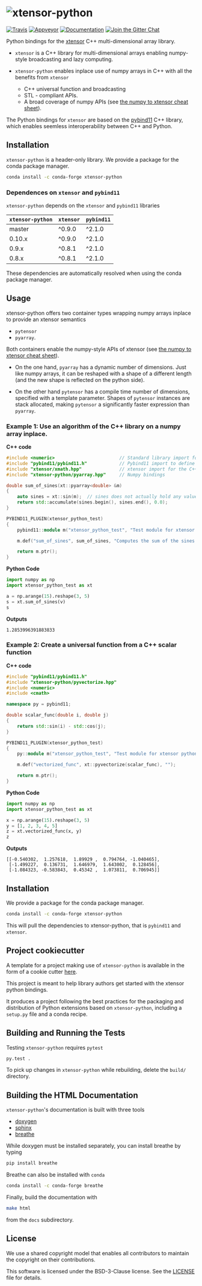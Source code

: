 # ![xtensor-python](http://quantstack.net/assets/images/xtensor-python.svg)

[![Travis](https://travis-ci.org/QuantStack/xtensor-python.svg?branch=master)](https://travis-ci.org/QuantStack/xtensor-python)
[![Appveyor](https://ci.appveyor.com/api/projects/status/qx61nsg4ebxnj8s9?svg=true)](https://ci.appveyor.com/project/QuantStack/xtensor-python)
[![Documentation](http://readthedocs.org/projects/xtensor-python/badge/?version=latest)](https://xtensor-python.readthedocs.io/en/latest/?badge=latest)
[![Join the Gitter Chat](https://badges.gitter.im/Join%20Chat.svg)](https://gitter.im/QuantStack/Lobby?utm_source=badge&utm_medium=badge&utm_campaign=pr-badge&utm_content=badge)

Python bindings for the [xtensor](https://github.com/QuantStack/xtensor) C++ multi-dimensional array library.

 - `xtensor` is a C++ library for multi-dimensional arrays enabling numpy-style broadcasting and lazy computing.
 - `xtensor-python` enables inplace use of numpy arrays in C++ with all the benefits from `xtensor`

     - C++ universal function and broadcasting 
     - STL - compliant APIs.
     - A broad coverage of numpy APIs (see [the numpy to xtensor cheat sheet](http://xtensor.readthedocs.io/en/latest/numpy.html)).

The Python bindings for `xtensor` are based on the [pybind11](https://github.com/pybind/pybind11/) C++ library, which enables seemless interoperability between C++ and Python.

## Installation

`xtensor-python` is a header-only library. We provide a package for the conda package manager.

```bash
conda install -c conda-forge xtensor-python
```

### Dependences on `xtensor` and `pybind11`

`xtensor-python` depends on the `xtensor` and `pybind11` libraries

| `xtensor-python`  | `xtensor`  |  `pybind11` |
|-------------------|------------|-------------|
| master            |  ^0.9.0    | ^2.1.0      |
| 0.10.x            |  ^0.9.0    | ^2.1.0      |
| 0.9.x             |  ^0.8.1    | ^2.1.0      |
| 0.8.x             |  ^0.8.1    | ^2.1.0      |

These dependencies are automatically resolved when using the conda package manager.

## Usage

xtensor-python offers two container types wrapping numpy arrays inplace to provide an xtensor semantics

 - ``pytensor``
 - ``pyarray``.

Both containers enable the numpy-style APIs of xtensor (see [the numpy to xtensor cheat sheet](http://xtensor.readthedocs.io/en/latest/numpy.html)).

 - On the one hand, ``pyarray`` has a dynamic number of dimensions. Just like numpy arrays, it can be reshaped with a shape of a different length (and the new shape is reflected on the python side).

 - On the other hand ``pytensor`` has a compile time number of dimensions, specified with a template parameter. Shapes of ``pytensor`` instances are stack allocated, making ``pytensor`` a significantly
faster expression than ``pyarray``.

### Example 1: Use an algorithm of the C++ library on a numpy array inplace.

**C++ code**

```cpp
#include <numeric>                        // Standard library import for std::accumulate
#include "pybind11/pybind11.h"            // Pybind11 import to define Python bindings
#include "xtensor/xmath.hpp"              // xtensor import for the C++ universal functions
#include "xtensor-python/pyarray.hpp"     // Numpy bindings

double sum_of_sines(xt::pyarray<double> &m)
{
    auto sines = xt::sin(m);  // sines does not actually hold any value, which are only computed upon access
    return std::accumulate(sines.begin(), sines.end(), 0.0);
}

PYBIND11_PLUGIN(xtensor_python_test)
{
    pybind11::module m("xtensor_python_test", "Test module for xtensor python bindings");

    m.def("sum_of_sines", sum_of_sines, "Computes the sum of the sines of the values of the input array");

    return m.ptr();
}
```

**Python Code**

```python
import numpy as np
import xtensor_python_test as xt

a = np.arange(15).reshape(3, 5)
s = xt.sum_of_sines(v)
s
```

**Outputs**

```
1.2853996391883833
``` 

### Example 2: Create a universal function from a C++ scalar function

**C++ code**

```cpp
#include "pybind11/pybind11.h"
#include "xtensor-python/pyvectorize.hpp"
#include <numeric>
#include <cmath>

namespace py = pybind11;

double scalar_func(double i, double j)
{
    return std::sin(i) - std::cos(j);
}

PYBIND11_PLUGIN(xtensor_python_test)
{
    py::module m("xtensor_python_test", "Test module for xtensor python bindings");

    m.def("vectorized_func", xt::pyvectorize(scalar_func), "");

    return m.ptr();
}
```

**Python Code**

```python
import numpy as np
import xtensor_python_test as xt

x = np.arange(15).reshape(3, 5)
y = [1, 2, 3, 4, 5]
z = xt.vectorized_func(x, y)
z
```

**Outputs**

```
[[-0.540302,  1.257618,  1.89929 ,  0.794764, -1.040465],
 [-1.499227,  0.136731,  1.646979,  1.643002,  0.128456],
 [-1.084323, -0.583843,  0.45342 ,  1.073811,  0.706945]]
``` 

## Installation

We provide a package for the conda package manager.

```bash
conda install -c conda-forge xtensor-python
```

This will pull the dependencies to xtensor-python, that is `pybind11` and `xtensor`.

## Project cookiecutter

A template for a project making use of `xtensor-python` is available in the form of a cookie cutter [here](https://github.com/QuantStack/xtensor-cookiecutter).

This project is meant to help library authors get started with the xtensor python bindings.

It produces a project following the best practices for the packaging and distribution of Python extensions based on `xtensor-python`, including a `setup.py` file and a conda recipe.

## Building and Running the Tests

Testing `xtensor-python` requires `pytest`

  ``` bash
  py.test .
  ```

To pick up changes in `xtensor-python` while rebuilding, delete the `build/` directory. 

## Building the HTML Documentation

`xtensor-python`'s documentation is built with three tools

 - [doxygen](http://www.doxygen.org)
 - [sphinx](http://www.sphinx-doc.org)
 - [breathe](https://breathe.readthedocs.io)

While doxygen must be installed separately, you can install breathe by typing

```bash
pip install breathe
``` 

Breathe can also be installed with `conda`

```bash
conda install -c conda-forge breathe
```

Finally, build the documentation with

```bash
make html
```

from the `docs` subdirectory.

## License

We use a shared copyright model that enables all contributors to maintain the
copyright on their contributions.

This software is licensed under the BSD-3-Clause license. See the [LICENSE](LICENSE) file for details.
